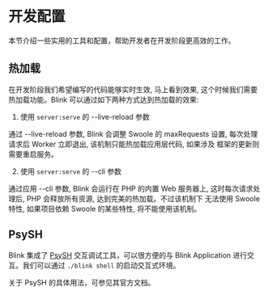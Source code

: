 开发配置
=======

本节介绍一些实用的工具和配置，帮助开发者在开发阶段更高效的工作。

## 热加载

在开发阶段我们希望编写的代码能够实时生效, 马上看到效果, 这个时候我们需要热加载功能。Blink 可以通过如下两种方式达到热加载的效果:
 
1. 使用 `server:serve` 的 --live-reload 参数
 
 通过 --live-reload 参数, Blink 会调整 Swoole 的 maxRequests 设置, 每次处理请求后 Worker 立即退出, 该机制只能热加载应用层代码, 如果涉及
 框架的更新则需要重启服务。
 
2. 使用 `server:serve` 的 --cli 参数
 
 通过应用 --cli 参数, Blink 会运行在 PHP 的内置 Web 服务器上, 这时每次请求处理后, PHP 会释放所有资源, 达到完美的热加载。不过该机制下
 无法使用 Swoole 特性, 如果项目依赖 Swoole 的某些特性, 将不能使用该机制。


## PsySH

Blink 集成了 [PsySH](https://psysh.org) 交互调试工具，可以很方便的与 Blink Application 进行交互。我们可以通过 `./blink shell` 的启动交互式环境。

关于 PsySH 的具体用法，可参见其官方文档。
